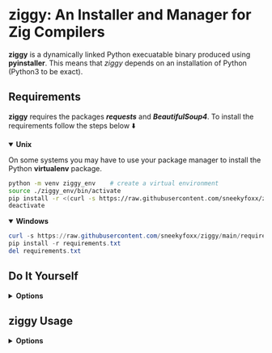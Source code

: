# ziggy: An Installer and Manager for Zig Compilers

**ziggy** is a dynamically linked Python execuatable binary produced using **pyinstaller**. This means that *ziggy* depends on an installation of Python (Python3 to be exact).

## Requirements

**ziggy** requires the packages ***requests*** and ***BeautifulSoup4***. To install the requirements follow the steps below :arrow_down:

<details open>
<summary><strong>Unix</strong></summary>

On some systems you may have to use your package manager to install the Python **virtualenv** package.

``` bash 
python -m venv ziggy_env    # create a virtual environment
source ./ziggy_env/bin/activate
pip install -r <(curl -s https://raw.githubusercontent.com/sneekyfoxx/ziggy/main/requirements.txt)
deactivate
```
</details>

<details open>
<summary><strong>Windows</strong></summary>

``` powershell
curl -s https://raw.githubusercontent.com/sneekyfoxx/ziggy/main/requirements.txt > requirements.txt
pip install -r requirements.txt
del requirements.txt
```
</details>

## Do It Yourself

<details>
<summary><strong>Options</strong></summary>

```bash
# Download the Github repository
git clone https://gihub.com/sneekyfoxx/ziggy && cd ziggy

# Use Python zippapp
python3 -m zipapp -o ziggy -p "/usr/bin/env python3" -c pkg

# Move the executable zip file to a location of your choice

# Linux
mv ./ziggy ~/.local/bin/ziggy

# Windows
move .\ziggy c:\Windows\System32\ziggy
# or
pyinstaller -f -n ziggy .\ziggy\pkg
move .\ziggy c:\Windows\System32\ziggy
```
</details>

## ziggy Usage

<details>
<summary><strong>Options</strong></summary>

```bash
VERSION means **stable** or **master**

ziggy delete   VERSION   # delete the given installed compiler version
ziggy fetch    VERSION   # fetch the given supporting compiler version from the internet
ziggy use      VERSION   # use the supplied version as the default compiler
```
</details>
